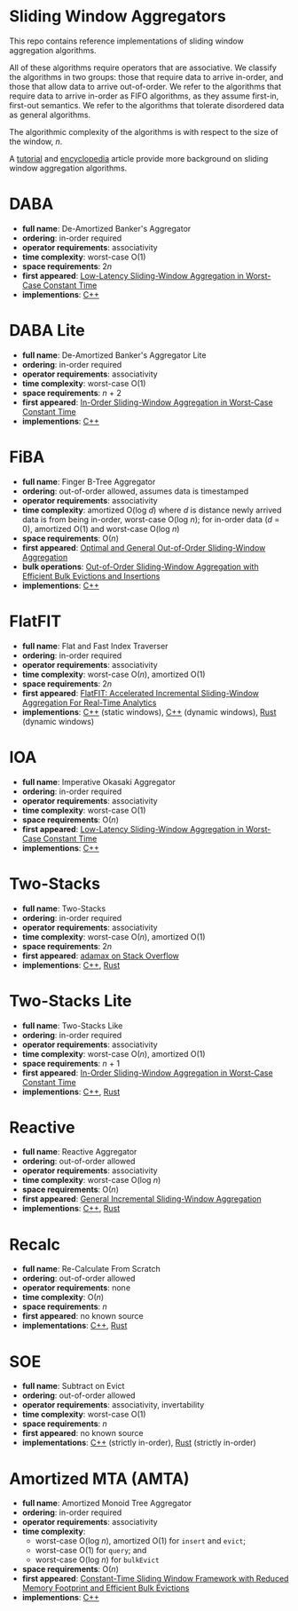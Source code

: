 # Sliding Window Aggregators
This repo contains reference implementations of sliding window aggregation 
algorithms.

All of these algorithms require operators that are associative. We classify the
algorithms in two groups: those that require data to arrive in-order, and those
that allow data to arrive out-of-order. We refer to the algorithms that require
data to arrive in-order as FIFO algorithms, as they assume first-in, first-out
semantics. We refer to the algorithms that tolerate disordered data as general 
algorithms.

The algorithmic complexity of the algorithms is with respect to the size of the
window, *n*.

A [tutorial][swag_tutorial] and [encyclopedia][swag_encyclopedia] article
provide more background on sliding window aggregation algorithms.

# DABA
- **full name**: De-Amortized Banker's Aggregator
- **ordering**: in-order required
- **operator requirements**: associativity
- **time complexity**: worst-case O(1)
- **space requirements**: 2*n*
- **first appeared**: [Low-Latency Sliding-Window Aggregation in Worst-Case Constant Time][debs2017]
- **implementions**: [C++](cpp/src/DABA.hpp)

# DABA Lite
- **full name**: De-Amortized Banker's Aggregator Lite
- **ordering**: in-order required
- **operator requirements**: associativity
- **time complexity**: worst-case O(1)
- **space requirements**: *n* + 2
- **first appeared**: [In-Order Sliding-Window Aggregation in Worst-Case Constant Time][vldbj2021]
- **implementions**: [C++](cpp/src/DABALite.hpp)

# FiBA
- **full name**: Finger B-Tree Aggregator
- **ordering**: out-of-order allowed, assumes data is timestamped
- **operator requirements**: associativity
- **time complexity**: amortized O(log *d*) where *d* is distance newly arrived data is from 
                       being in-order, worst-case O(log *n*); for in-order data (*d* = 0),
                       amortized O(1) and worst-case O(log *n*)
- **space requirements**: O(*n*)
- **first appeared**: [Optimal and General Out-of-Order Sliding-Window Aggregation][vldb2019]
- **bulk operations**: [Out-of-Order Sliding-Window Aggregation with Efficient Bulk Evictions and Insertions][vldb2023]
- **implementions**: [C++](cpp/src/FiBA.hpp)

# FlatFIT
- **full name**: Flat and Fast Index Traverser
- **ordering**: in-order required
- **operator requirements**: associativity
- **time complexity**: worst-case O(*n*), amortized O(1)
- **space requirements**: 2*n*
- **first appeared**: [FlatFIT: Accelerated Incremental Sliding-Window Aggregation For Real-Time Analytics][ssdbm2017]
- **implementions**: [C++](cpp/src/FlatFIT.hpp) (static windows), 
                     [C++](cpp/src/DynamicFlatFIT.hpp) (dynamic windows),
                     [Rust](rust/src/flatfit/mod.rs) (dynamic windows)

# IOA
- **full name**: Imperative Okasaki Aggregator
- **ordering**: in-order required
- **operator requirements**: associativity
- **time complexity**: worst-case O(1)
- **space requirements**: O(*n*)
- **first appeared**: [Low-Latency Sliding-Window Aggregation in Worst-Case Constant Time][debs2017]
- **implementions**: [C++](cpp/src/OkasakisQueue.hpp)

# Two-Stacks
- **full name**: Two-Stacks
- **ordering**: in-order required
- **operator requirements**: associativity
- **time complexity**: worst-case O(*n*), amortized O(1)
- **space requirements**: 2*n*
- **first appeared**: [adamax on Stack Overflow][adamax2011]
- **implementions**: [C++](cpp/src/TwoStacks.hpp),
                   [Rust](rust/src/two_stacks/mod.rs)

# Two-Stacks Lite
- **full name**: Two-Stacks Like
- **ordering**: in-order required
- **operator requirements**: associativity
- **time complexity**: worst-case O(*n*), amortized O(1)
- **space requirements**: *n* + 1
- **first appeared**: [In-Order Sliding-Window Aggregation in Worst-Case Constant Time][vldbj2021]
- **implementions**: [C++](cpp/src/TwoStacksLite.hpp),
                    [Rust](rust/src/two_stacks_lite/mod.rs)

# Reactive
- **full name**: Reactive Aggregator
- **ordering**: out-of-order allowed
- **operator requirements**: associativity
- **time complexity**: worst-case O(log *n*)
- **space requirements**: O(*n*)
- **first appeared**: [General Incremental Sliding-Window Aggregation][vldb2015]
- **implementions**: [C++](cpp/src/Reactive.hpp),
                    [Rust](rust/src/reactive/mod.rs)

# Recalc
- **full name**: Re-Calculate From Scratch
- **ordering**: out-of-order allowed
- **operator requirements**: none
- **time complexity**: O(*n*)
- **space requirements**: *n*
- **first appeared**: no known source
- **implementations**: [C++](cpp/src/ReCalc.hpp),
                      [Rust](rust/src/recalc/mod.rs)

# SOE
- **full name**: Subtract on Evict
- **ordering**: out-of-order allowed
- **operator requirements**: associativity, invertability
- **time complexity**: worst-case O(1)
- **space requirements**: *n*
- **first appeared**: no known source
- **implementations**: [C++](cpp/src/SubtractOnEvict.hpp) (strictly in-order),
                      [Rust](rust/src/soe/mod.rs) (strictly in-order)
                      
# Amortized MTA (AMTA)
- **full name**: Amortized Monoid Tree Aggregator
- **ordering**: in-order required
- **operator requirements**: associativity
- **time complexity**: 
    -  worst-case O(log *n*), amortized O(1) for `insert` and `evict`;
    -  worst-case O(1) for `query`; and 
    -  worst-case O(log *n*) for `bulkEvict`
- **space requirements**: O(*n*)
- **first appeared**: [Constant-Time Sliding Window Framework with Reduced Memory Footprint and Efficient Bulk Evictions][tpds2018]
- **implementions**: [C++](cpp/src/AMTA.hpp)

[swag_tutorial]: https://dl.acm.org/doi/abs/10.1145/3093742.3095107
[swag_encyclopedia]: http://hirzels.com/martin/papers/encyc18-sliding-window.pdf
[debs2017]: https://dl.acm.org/doi/abs/10.1145/3093742.3093925
[adamax2011]: https://stackoverflow.com/questions/4802038/implement-a-queue-in-which-push-rear-pop-front-and-get-min-are-all-consta
[ssdbm2017]: https://dl.acm.org/doi/abs/10.1145/3085504.3085509
[vldb2019]: http://www.vldb.org/pvldb/vol12/p1167-tangwongsan.pdf
[vldb2015]: http://www.vldb.org/pvldb/vol8/p702-tangwongsan.pdf
[vldbj2021]: https://doi.org/10.1007/s00778-021-00668-3
[tpds2018]: https://doi.org/10.1109/TPDS.2018.2868960
[vldb2023]: https://www.vldb.org/pvldb/vol16/p3227-hirzel.pdf
